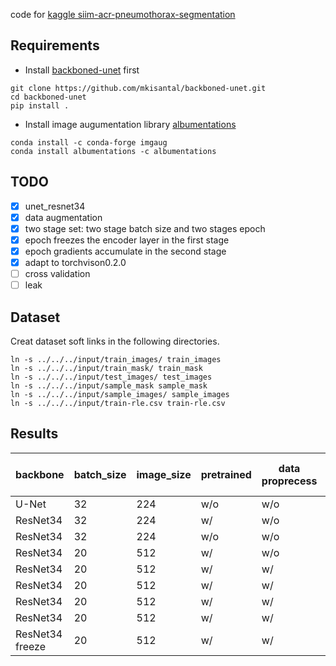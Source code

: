 code for [kaggle siim-acr-pneumothorax-segmentation](https://www.kaggle.com/c/siim-acr-pneumothorax-segmentation)

## Requirements
* Install [backboned-unet](https://github.com/mkisantal/backboned-unet) first
```
git clone https://github.com/mkisantal/backboned-unet.git
cd backboned-unet
pip install .
```
* Install image augumentation library [albumentations](https://github.com/albu/albumentations)
```
conda install -c conda-forge imgaug
conda install albumentations -c albumentations
```

## TODO
- [x] unet_resnet34
- [x] data augmentation
- [x] two stage set: two stage batch size and two stages epoch
- [x] epoch freezes the encoder layer in the first stage
- [x] epoch gradients accumulate in the second stage
- [x] adapt to torchvison0.2.0
- [ ] cross validation
- [ ] leak

## Dataset
Creat dataset soft links in the following directories.
```
ln -s ../../../input/train_images/ train_images
ln -s ../../../input/train_mask/ train_mask
ln -s ../../../input/test_images/ test_images
ln -s ../../../input/sample_mask sample_mask
ln -s ../../../input/sample_images/ sample_images
ln -s ../../../input/train-rle.csv train-rle.csv
```

## Results
|backbone|batch_size|image_size|pretrained|data proprecess|mask resize|less than sum|T|lr|sum|score|
|--|--|--|--|--|--|--|--|--|--|--|
|U-Net|32|224|w/o|w/o|w/o|w/o|w/o|random||0.7019|
|ResNet34|32|224|w/|w/o|w/o|w/o|w/o|random||0.7172|
|ResNet34|32|224|w/o|w/o|w/o|w/o|w/o|random||0.7295|
|ResNet34|20|512|w/|w/o|w/o|w/o|w/o|random||0.7508|
|ResNet34|20|512|w/|w/|w/o|w/o|w/o|random||0.7603|
|ResNet34|20|512|w/|w/|w|w/o|w|random||0.7974|
|ResNet34|20|512|w/|w/|w|1024*2|w/o|random||0.7834|
|ResNet34|20|512|w/|w/|w|2048*2|w|random|115|0.8112|
|ResNet34 freeze|20|512|w/|w/|w|2048*2|w|random|107|0.8118|